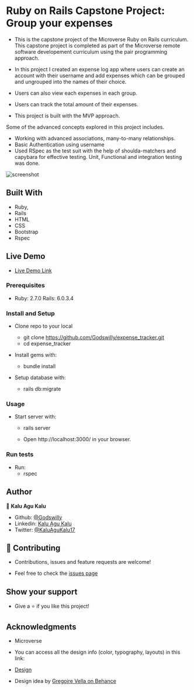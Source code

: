 # Ruby on Rails Capstone Project: Group your expenses

  - This is the capstone project of the Microverse Ruby on Rails curriculum. This capstone project is completed as part of the Microverse remote software developement curriculum using the pair programming approach.

  - In this project I created an expense log app where users can create an account with their username and add expenses which can be grouped and ungrouped into the names of their choice.

  - Users can also view each expenses in each group.

  - Users can track the total amount of their expenses.

  - This project is built with the MVP approach.

  Some of the advanced concepts explored in this project includes.
  - Working with advanced associations, many-to-many relationships.
  - Basic Authentication using username
  - Used RSpec as the test suit with the help of shoulda-matchers and capybara for effective testing. Unit, Functional and integration testing was done.

  ![screenshot](./app/assets/images/Screenshot.png)

## Built With
  - Ruby,
  - Rails
  - HTML
  - CSS
  - Bootstrap
  - Rspec

## Live Demo

  - [Live Demo Link](https://expense-tracker8.herokuapp.com/)

### Prerequisites

  - Ruby: 2.7.0 Rails: 6.0.3.4

### Install and Setup

  - Clone repo to your local
    - git clone https://github.com/Godswilly/expense_tracker.git
    - cd expense_tracker

  - Install gems with:
    - bundle install

  - Setup database with:
    - rails db:migrate

### Usage

  - Start server with:
    - rails server

    - Open http://localhost:3000/ in your browser.

### Run tests
  - Run:
    - rspec

## Author

  👤 **Kalu Agu Kalu**

- Github: [@Godswilly](https://github.com/Godswilly)
- Linkedin: [Kalu Agu Kalu](https://www.linkedin.com/in/kalu-agu-kalu/)
- Twitter: [@KaluAguKalu17](https://twitter.com/KaluAguKalu17)

## 🤝 Contributing

  - Contributions, issues and feature requests are welcome!

  - Feel free to check the [issues page](https://github.com/Godswilly/expense_tracker/issues)

## Show your support

  - Give a ⭐️ if you like this project!

## Acknowledgments
  - Microverse
  - You can access all the design info (color, typography, layouts) in this link:

  - [Design](https://www.behance.net/gallery/19759151/Snapscan-iOs-design-and-branding?tracking_source=)

  - Design idea by [Gregoire Vella on Behance](https://www.behance.net/gregoirevella)
